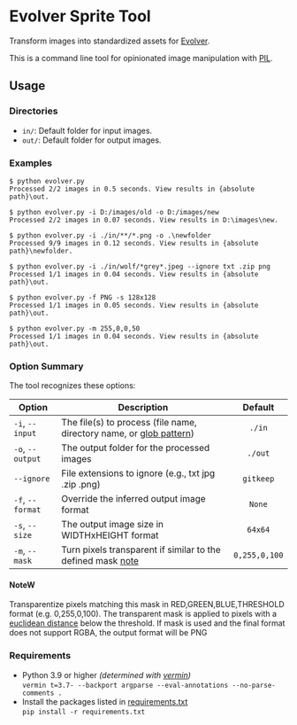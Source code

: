 # Evolver Sprite Tool

Transform images into standardized assets for [Evolver](https://github.com/marm00/evolver).

This is a command line tool for opinionated image manipulation with [PIL](https://pillow.readthedocs.io/).

## Usage

### Directories

- `in/`: Default folder for input images.
- `out/`: Default folder for output images.

### Examples

```console
$ python evolver.py
Processed 2/2 images in 0.5 seconds. View results in {absolute path}\out.

$ python evolver.py -i D:/images/old -o D:/images/new
Processed 2/2 images in 0.07 seconds. View results in D:\images\new.

$ python evolver.py -i ./in/**/*.png -o .\newfolder
Processed 9/9 images in 0.12 seconds. View results in {absolute path}\newfolder.

$ python evolver.py -i ./in/wolf/*grey*.jpeg --ignore txt .zip png
Processed 1/1 images in 0.04 seconds. View results in {absolute path}\out.

$ python evolver.py -f PNG -s 128x128
Processed 1/1 images in 0.05 seconds. View results in {absolute path}\out.

$ python evolver.py -m 255,0,0,50
Processed 1/1 images in 0.04 seconds. View results in {absolute path}\out.
```

### Option Summary

The tool recognizes these options:

| Option | Description | Default |
| --- | --- | :---: |
| `-i`, `--input` | The file(s) to process (file name, directory name, or [glob pattern](https://docs.python.org/3/library/glob.html)) | `./in` |
| `-o`, `--output`| The output folder for the processed images | `./out` |
| `--ignore` | File extensions to ignore (e.g., txt jpg .zip .png) | `gitkeep` |
| `-f`, `--format` | Override the inferred output image format | `None` |
| `-s`, `--size` | The output image size in WIDTHxHEIGHT format | `64x64` |
| `-m`, `--mask` | Turn pixels transparent if similar to the defined mask [note](#notew) | `0,255,0,100` |

#### NoteW

Transparentize pixels matching this mask in RED,GREEN,BLUE,THRESHOLD format (e.g. 0,255,0,100). The transparent mask is applied to pixels with a [euclidean distance](https://en.wikipedia.org/wiki/Euclidean_distance) below the threshold. If mask is used and the final format does not support RGBA, the output format will be PNG

### Requirements

- Python 3.9 or higher *(determined with [vermin](https://github.com/netromdk/vermin))*  
`vermin t=3.7- --backport argparse --eval-annotations --no-parse-comments .`
- Install the packages listed in [requirements.txt](./requirements.txt)  
  `pip install -r requirements.txt`

